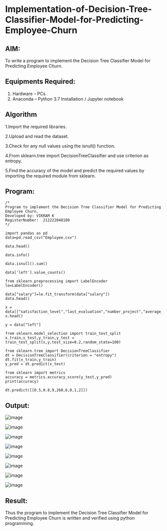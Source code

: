 # Implementation-of-Decision-Tree-Classifier-Model-for-Predicting-Employee-Churn

## AIM:
To write a program to implement the Decision Tree Classifier Model for Predicting Employee Churn.

## Equipments Required:
1. Hardware – PCs
2. Anaconda – Python 3.7 Installation / Jupyter notebook

## Algorithm

1.Import the required libraries.

2.Upload and read the dataset.

3.Check for any null values using the isnull() function.

4.From sklearn.tree import DecisionTreeClassifier and use criterion as entropy.

5.Find the accuracy of the model and predict the required values by importing the required module from sklearn.

## Program:
```
/*
Program to implement the Decision Tree Classifier Model for Predicting Employee Churn.
Developed by: VIKRAM K
RegisterNumber:  212222040180
*/

import pandas as pd
data=pd.read_csv("Employee.csv")

data.head()

data.info()

data.isnull().sum()

data['left'].value_counts()

from sklearn.preprocessing import LabelEncoder
le=LabelEncoder()

data["salary"]=le.fit_transform(data["salary"])
data.head()

x = data[["satisfaction_level","last_evaluation","number_project","average_montly_hours","time_spend_company","Work_accident","promotion_last_5years","salary"]]
x.head()

y = data["left"]

from sklearn.model_selection import train_test_split
x_train,x_test,y_train,y_test = train_test_split(x,y,test_size=0.2,random_state=100)

from sklearn.tree import DecisionTreeClassifier
dt = DecisionTreeClassifier(criterion = "entropy")
dt.fit(x_train,y_train)
y_pred = dt.predict(x_test)

from sklearn import metrics
accuracy = metrics.accuracy_score(y_test,y_pred)
print(accuracy)

dt.predict([[0.5,0.8,9,260,6,0,1,2]])

```

## Output:

![image](https://github.com/VIKRAMK21062005/Implementation-of-Decision-Tree-Classifier-Model-for-Predicting-Employee-Churn/assets/120624033/2f1716c2-f010-4101-ac18-61b9352bf44c)

![image](https://github.com/VIKRAMK21062005/Implementation-of-Decision-Tree-Classifier-Model-for-Predicting-Employee-Churn/assets/120624033/6dfdb32b-336b-49f2-90eb-4940297e2580)

![image](https://github.com/VIKRAMK21062005/Implementation-of-Decision-Tree-Classifier-Model-for-Predicting-Employee-Churn/assets/120624033/9ccfc97b-a4ab-44ea-b31f-6c738c26877f)

![image](https://github.com/VIKRAMK21062005/Implementation-of-Decision-Tree-Classifier-Model-for-Predicting-Employee-Churn/assets/120624033/dd15b314-1a32-4638-adb4-b8fa9e73042b)

![image](https://github.com/VIKRAMK21062005/Implementation-of-Decision-Tree-Classifier-Model-for-Predicting-Employee-Churn/assets/120624033/6f426799-cb37-4960-8bf7-5d2f3a198cca)

![image](https://github.com/VIKRAMK21062005/Implementation-of-Decision-Tree-Classifier-Model-for-Predicting-Employee-Churn/assets/120624033/5d48811f-60e8-4eb4-9d80-48983c88ad8a)

![image](https://github.com/VIKRAMK21062005/Implementation-of-Decision-Tree-Classifier-Model-for-Predicting-Employee-Churn/assets/120624033/63593b17-6c4f-4789-b436-ecc196647f2a)

![image](https://github.com/VIKRAMK21062005/Implementation-of-Decision-Tree-Classifier-Model-for-Predicting-Employee-Churn/assets/120624033/7b25ea0f-3ace-440e-90f0-5ffa6fa025b9)

## Result:
Thus the program to implement the  Decision Tree Classifier Model for Predicting Employee Churn is written and verified using python programming.
